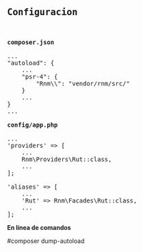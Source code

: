 <pre>

<h2>Configuracion</h2>

<b>composer.json</b>
            
...
"autoload": {
    ...
    "psr-4": {
        "Rnm\\": "vendor/rnm/src/"
    }
    ...
}
...

<b>config/app.php</b>

...
'providers' => [
    ...
    Rnm\Providers\Rut::class,
    ...
];

'aliases' => [
    ...
    'Rut' => Rnm\Facades\Rut::class,
    ...
];
</pre>

<b>En linea de comandos</b>

#composer dump-autoload

